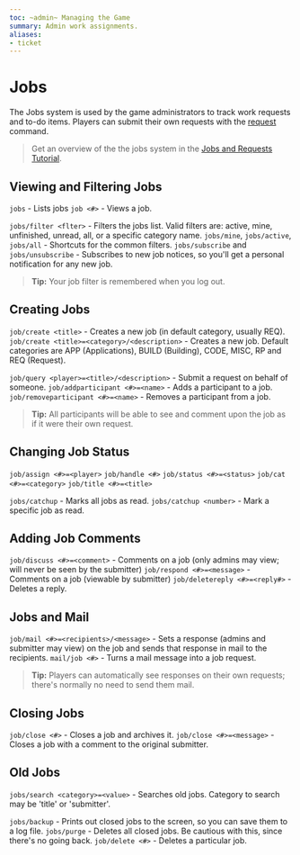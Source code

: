 ```yaml
---
toc: ~admin~ Managing the Game
summary: Admin work assignments.
aliases:
- ticket
---
```

# Jobs

The Jobs system is used by the game administrators to track work requests and to-do items.  Players can submit their own requests with the [request](/help/requests) command.

> Get an overview of the the jobs system in the [Jobs and Requests Tutorial](/help/jobs_tutorial).

## Viewing  and Filtering Jobs

`jobs` - Lists jobs
`job <#>` - Views a job.

`jobs/filter <flter>` - Filters the jobs list. Valid filters are: active, mine, unfinished, unread, all, or a specific category name.
`jobs/mine`, `jobs/active`, `jobs/all` - Shortcuts for the common filters.
`jobs/subscribe` and `jobs/unsubscribe` - Subscribes to new job notices, so you'll get a personal notification for any new job.

> **Tip:** Your job filter is remembered when you log out.

## Creating Jobs

`job/create <title>` - Creates a new job (in default category, usually REQ).
`job/create <title>=<category>/<description>` - Creates a new job. Default categories are APP (Applications), BUILD (Building), CODE, MISC, RP and REQ (Request).

`job/query <player>=<title>/<description>` - Submit a request on behalf of someone.
`job/addparticipant <#>=<name>` - Adds a participant to a job.
`job/removeparticipant <#>=<name>` - Removes a participant from a job.

> **Tip:** All participants will be able to see and comment upon the job as if it were their own request.

## Changing Job Status

`job/assign <#>=<player>`                  `job/handle <#>` 
`job/status <#>=<status>`                  `job/cat <#>=<category>` 
`job/title <#>=<title>`   

`jobs/catchup` - Marks all jobs as read.
`jobs/catchup <number>` - Mark a specific job as read.

## Adding Job Comments

`job/discuss <#>=<comment>` - Comments on a job (only admins may view; will never be seen by the submitter)
`job/respond <#>=<message>` - Comments on a job (viewable by submitter)
`job/deletereply <#>=<reply#>` - Deletes a reply.

## Jobs and Mail

`job/mail <#>=<recipients>/<message>` - Sets a response (admins and submitter may view) on the job and sends that response in mail to the recipients.
`mail/job <#>` - Turns a mail message into a job request.

> **Tip:** Players can automatically see responses on their own requests; there's normally no need to send them mail.

## Closing Jobs

`job/close <#>` - Closes a job and archives it.
`job/close <#>=<message>` - Closes a job with a comment to the original submitter.

## Old  Jobs

`jobs/search <category>=<value>` - Searches old jobs. Category to search may be 'title' or 'submitter'.

`jobs/backup` - Prints out closed jobs to the screen, so you can save them to a log file.
`jobs/purge` - Deletes all closed jobs.  Be cautious with this, since there's no going back.
`job/delete <#>` - Deletes a particular job.